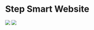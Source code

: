 # Step Smart Website

<img src="https://github.com/user-attachments/assets/77588eda-9f17-4f96-b7a8-cdf6f16285ea"/>
<img src="https://github.com/user-attachments/assets/883ab7cb-c721-42a0-a3ab-010e4bfc9dcc"/>
